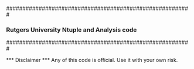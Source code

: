 #########################################################
###    Rutgers University Ntuple and Analysis code   ####
#########################################################

*** Disclaimer ***
Any of this code is official. Use it with your own risk.
